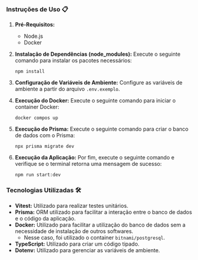 ### Instruções de Uso 📋

1. **Pré-Requisitos:**
   - Node.js
   - Docker

2. **Instalação de Dependências (node_modules):**
   Execute o seguinte comando para instalar os pacotes necessários:

    ```shell
    npm install
    ```

3. **Configuração de Variáveis de Ambiente:**
Configure as variáveis de ambiente a partir do arquivo `.env.exemplo`.

4. **Execução do Docker:**
Execute o seguinte comando para iniciar o container Docker:

    ```shell
    docker compos up
    ```

5. **Execução do Prisma:**
Execute o seguinte comando para criar o banco de dados com o Prisma:

    ```shell
    npx prisma migrate dev
    ```

6. **Execução da Aplicação:**
Por fim, execute o seguinte comando e verifique se o terminal retorna uma mensagem de sucesso:

    ```shell
    npm run start:dev
    ```

### Tecnologias Utilizadas 🛠️

- **Vitest:** Utilizado para realizar testes unitários.
- **Prisma:** ORM utilizado para facilitar a interação entre o banco de dados e o código da aplicação.
- **Docker:** Utilizado para facilitar a utilização do banco de dados sem a necessidade de instalação de outros softwares.
  - Nesse caso, foi utilizado o container `bitnami/postgresql`.
- **TypeScript:** Utilizado para criar um código tipado.
- **Dotenv:** Utilizado para gerenciar as variáveis de ambiente.
